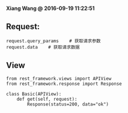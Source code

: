 #### Xiang Wang @ 2016-09-19 11:22:51

## Request:
    
    request.query_params    # 获取请求参数
    request.data    # 获取请求数据


## View
    from rest_framework.views import APIView
    from rest_framework.response import Response

    class Basic(APIView):
        def get(self, request):
            Response(status=200, data="ok")
